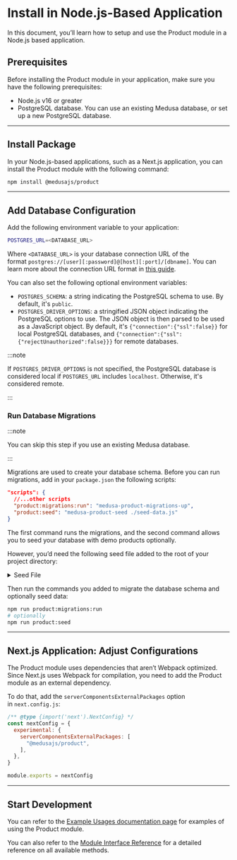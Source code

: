 # Install in Node.js-Based Application

In this document, you’ll learn how to setup and use the Product module in a Node.js based application.

## Prerequisites

Before installing the Product module in your application, make sure you have the following prerequisites:

- Node.js v16 or greater
- PostgreSQL database. You can use an existing Medusa database, or set up a new PostgreSQL database.

---

## Install Package

In your Node.js-based applications, such as a Next.js application, you can install the Product module with the following command:

```bash npm2yarn
npm install @medusajs/product
```

---

## Add Database Configuration

Add the following environment variable to your application:

```bash
POSTGRES_URL=<DATABASE_URL>
```

Where `<DATABASE_URL>` is your database connection URL of the format `postgres://[user][:password]@[host][:port]/[dbname]`. You can learn more about the connection URL format in [this guide](https://www.notion.so/development/backend/configurations.md#database_url).

You can also set the following optional environment variables:

- `POSTGRES_SCHEMA`: a string indicating the PostgreSQL schema to use. By default, it's `public`.
- `POSTGRES_DRIVER_OPTIONS`: a stringified JSON object indicating the PostgreSQL options to use. The JSON object is then parsed to be used as a JavaScript object. By default, it's `{"connection":{"ssl":false}}` for local PostgreSQL databases, and `{"connection":{"ssl":{"rejectUnauthorized":false}}}` for remote databases.

:::note

If `POSTGRES_DRIVER_OPTIONS` is not specified, the PostgreSQL database is considered local if `POSTGRES_URL` includes `localhost`. Otherwise, it's considered remote.

:::

### Run Database Migrations

:::note

You can skip this step if you use an existing Medusa database.

:::

Migrations are used to create your database schema. Before you can run migrations, add in your `package.json` the following scripts:

```json
"scripts": {
  //...other scripts
  "product:migrations:run": "medusa-product-migrations-up",
  "product:seed": "medusa-product-seed ./seed-data.js"
}
```

The first command runs the migrations, and the second command allows you to seed your database with demo products optionally.

However, you’d need the following seed file added to the root of your project directory:

<Details>
  <Summary>Seed File</Summary>

    ```js
    const productCategoriesData = [
      {
        id: "category-0",
        name: "category 0",
        parent_category_id: null,
      },
      {
        id: "category-1",
        name: "category 1",
        parent_category_id: "category-0",
      },
      {
        id: "category-1-a",
        name: "category 1 a",
        parent_category_id: "category-1",
      },
      {
        id: "category-1-b",
        name: "category 1 b",
        parent_category_id: "category-1",
        is_internal: true,
      },
      {
        id: "category-1-b-1",
        name: "category 1 b 1",
        parent_category_id: "category-1-b",
      },
    ]
    
    const productsData = [
      {
        id: "test-1",
        title: "product 1",
        status: "published",
        descriptions: "Lorem ipsum dolor sit amet, consectetur.",
        tags: [
          {
            id: "tag-1",
            value: "France",
          },
        ],
        categories: [
          {
            id: "category-0",
          },
        ],
      },
      {
        id: "test-2",
        title: "product",
        status: "published",
        descriptions: "Lorem ipsum dolor sit amet, consectetur.",
        tags: [
          {
            id: "tag-2",
            value: "Germany",
          },
        ],
        categories: [
          {
            id: "category-1",
          },
        ],
      },
    ]
    
    const variantsData = [
      {
        id: "test-1",
        title: "variant title",
        sku: "sku 1",
        product: { id: productsData[0].id },
        inventory_quantity: 10,
      },
      {
        id: "test-2",
        title: "variant title",
        sku: "sku 2",
        product: { id: productsData[1].id },
        inventory_quantity: 10,
      },
    ]
    
    module.exports = {
      productCategoriesData,
      productsData,
      variantsData,
    }
    ```

</Details>

Then run the commands you added to migrate the database schema and optionally seed data:

```bash npm2yarn
npm run product:migrations:run
# optionally
npm run product:seed
```

---

## Next.js Application: Adjust Configurations

The Product module uses dependencies that aren’t Webpack optimized. Since Next.js uses Webpack for compilation, you need to add the Product module as an external dependency.

To do that, add the `serverComponentsExternalPackages` option in `next.config.js`:

```js title=next.config.js
/** @type {import('next').NextConfig} */
const nextConfig = {
  experimental: {
    serverComponentsExternalPackages: [
      "@medusajs/product",
    ],
  },
}

module.exports = nextConfig
```

---

## Start Development

You can refer to the [Example Usages documentation page](./examples.md) for examples of using the Product module.

You can also refer to the [Module Interface Reference](../../references/product/interfaces/IProductModuleService.mdx) for a detailed reference on all available methods.
